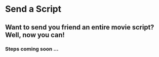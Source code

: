 # Send a Script

## Want to send you friend an entire movie script? Well, now you can!

### Steps coming soon ...